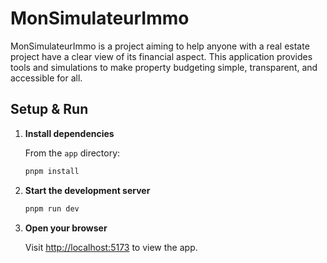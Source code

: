 # MonSimulateurImmo

MonSimulateurImmo is a project aiming to help anyone with a real estate project have a clear view of its financial aspect.
This application provides tools and simulations to make property budgeting simple, transparent, and accessible for all.

## Setup & Run

1. **Install dependencies**

   From the `app` directory:
   ```sh
   pnpm install
   ```

2. **Start the development server**

   ```sh
   pnpm run dev
   ```

3. **Open your browser**

   Visit [http://localhost:5173](http://localhost:5173) to view the app.
